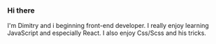 ### Hi there 

I'm Dimitry and i beginning front-end developer. I really enjoy learning JavaScript and especially React. I also enjoy Css/Scss and his tricks.
